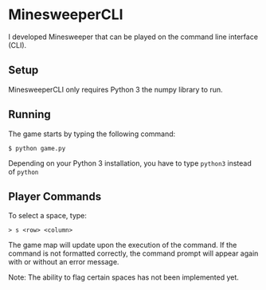 # MinesweeperCLI

I developed Minesweeper that can be played on the command line interface (CLI). 

## Setup

MinesweeperCLI only requires Python 3 the numpy library to run.

## Running

The game starts by typing the following command:
```
$ python game.py
```
Depending on your Python 3 installation, you have to type ```python3``` instead of ```python```


## Player Commands

To select a space, type:
```
> s <row> <column>
```
The game map will update upon the execution of the command. If the command is not formatted correctly, the command prompt will appear again with or without an error message.

Note: The ability to flag certain spaces has not been implemented yet.